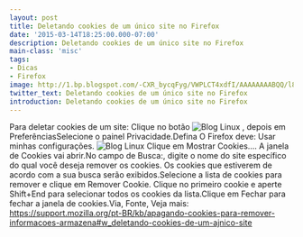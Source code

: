 ```yaml
---
layout: post
title: Deletando cookies de um único site no Firefox
date: '2015-03-14T18:25:00.000-07:00'
description: Deletando cookies de um único site no Firefox
main-class: 'misc'
tags:
- Dicas
- Firefox
image: http://1.bp.blogspot.com/-CXR_bycqFyg/VWPLCT4xdfI/AAAAAAAABQQ/l8GzBhvhb8s/s72-c/Captura-de-tela-de-2015-03-14-092734.png
twitter_text: Deletando cookies de um único site no Firefox
introduction: Deletando cookies de um único site no Firefox
---
```

Para deletar cookies de um site:
Clique no botão 
![Blog Linux](https://support.cdn.mozilla.net/media/uploads/gallery/images/2014-01-10-13-08-08-f52b8c.png "Blog Linux")
 , depois em PreferênciasSelecione o painel Privacidade.Defina O Firefox deve: Usar minhas configurações. 
![Blog Linux](http://1.bp.blogspot.com/-CXR_bycqFyg/VWPLCT4xdfI/AAAAAAAABQQ/l8GzBhvhb8s/s400/Captura-de-tela-de-2015-03-14-092734.png "Blog Linux")
Clique em Mostrar Cookies…. A janela de Cookies vai abrir.No campo de Busca:, digite o nome do site  específico do qual você deseja remover os cookies. Os cookies que  estiverem de acordo com a sua busca serão exibidos.Selecione a lista de cookies para remover e clique em Remover Cookie. Clique no primeiro cookie e aperte Shift+End para selecionar todos os cookies da lista.Clique em Fechar para fechar a janela de cookies.Via, Fonte, Veja mais: https://support.mozilla.org/pt-BR/kb/apagando-cookies-para-remover-informacoes-armazena#w_deletando-cookies-de-um-ajnico-site
